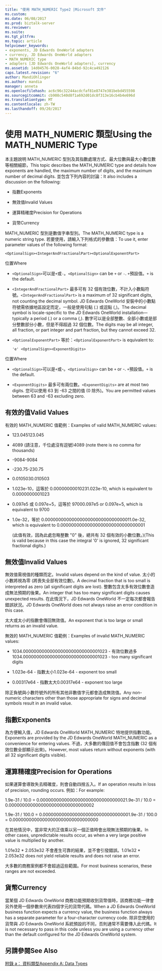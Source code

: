 ```yaml
---
title: "使用 MATH_NUMERIC Type2 |Microsoft 文件"
ms.custom: 
ms.date: 06/08/2017
ms.prod: biztalk-server
ms.reviewer: 
ms.suite: 
ms.tgt_pltfrm: 
ms.topic: article
helpviewer_keywords:
- exponents, JD Edwards OneWorld adapters
- currency, JD Edwards OneWorld adapters
- MATH_NUMERIC type
- adapters [JD Edwards OneWorld adapters], currency
ms.assetid: 14d04576-0028-4af4-84bd-92c4ca492126
caps.latest.revision: "6"
author: MandiOhlinger
ms.author: mandia
manager: anneta
ms.openlocfilehash: ac6c96c32244acdcfaf81e8747e381bebd455598
ms.sourcegitcommit: cb908c540d8f1a692d01dc8f313e16cb4b4e696d
ms.translationtype: MT
ms.contentlocale: zh-TW
ms.lasthandoff: 09/20/2017
---
```

# <a name="using-the-mathnumeric-type"></a><span data-ttu-id="4b41e-102">使用 MATH_NUMERIC 類型</span><span class="sxs-lookup"><span data-stu-id="4b41e-102">Using the MATH_NUMERIC Type</span></span>
<span data-ttu-id="4b41e-103">本主題說明 MATH_NUMERIC 型別及其指數處理方式、最大位數與最大小數位數等相關細節，</span><span class="sxs-lookup"><span data-stu-id="4b41e-103">This topic describes the MATH_NUMERIC type and details how exponents are handled, the maximum number of digits, and the maximum number of decimal digits.</span></span> <span data-ttu-id="4b41e-104">並包含下列內容的討論：</span><span class="sxs-lookup"><span data-stu-id="4b41e-104">It also includes a discussion on the following:</span></span>  
  
-   <span data-ttu-id="4b41e-105">指數</span><span class="sxs-lookup"><span data-stu-id="4b41e-105">Exponents</span></span>  
  
-   <span data-ttu-id="4b41e-106">無效值</span><span class="sxs-lookup"><span data-stu-id="4b41e-106">Invalid Values</span></span>  
  
-   <span data-ttu-id="4b41e-107">運算精確度</span><span class="sxs-lookup"><span data-stu-id="4b41e-107">Precision for Operations</span></span>  
  
-   <span data-ttu-id="4b41e-108">貨幣</span><span class="sxs-lookup"><span data-stu-id="4b41e-108">Currency</span></span>  
  
 <span data-ttu-id="4b41e-109">MATH_NUMERIC 型別是數值字串型別。</span><span class="sxs-lookup"><span data-stu-id="4b41e-109">The MATH_NUMERIC type is a numeric string type.</span></span> <span data-ttu-id="4b41e-110">若要使用，請輸入下列格式的參數值：</span><span class="sxs-lookup"><span data-stu-id="4b41e-110">To use it, enter parameter values of the following format:</span></span>  
  
```  
<OptionalSign><IntegerAndFractionalPart><OptionalExponentPart>  
```  
  
 <span data-ttu-id="4b41e-111">位置</span><span class="sxs-lookup"><span data-stu-id="4b41e-111">Where</span></span>  
  
-   <span data-ttu-id="4b41e-112">`<OptionalSign>`可以是`+`或`-`。</span><span class="sxs-lookup"><span data-stu-id="4b41e-112">`<OptionalSign>` can be `+` or `-`.</span></span> <span data-ttu-id="4b41e-113">`+`預設值。</span><span class="sxs-lookup"><span data-stu-id="4b41e-113">`+` is the default.</span></span>  
  
-   <span data-ttu-id="4b41e-114">`<IntegerAndFractionalPart>` 最多可有 32 個有效位數，不計入小數點符號。</span><span class="sxs-lookup"><span data-stu-id="4b41e-114">`<IntegerAndFractionalPart>` is a maximum of 32 significant digits, not counting the decimal symbol.</span></span> <span data-ttu-id="4b41e-115">JD Edwards OneWorld 安裝中的小數點符號需依據地區設定而定，一般是使用句點 (.) 或逗點 (,)。</span><span class="sxs-lookup"><span data-stu-id="4b41e-115">The decimal symbol is locale-specific to the JD Edwards OneWorld installation—typically a period (.) or a comma (,).</span></span> <span data-ttu-id="4b41e-116">數字可以是全部整數、全部小數或是部分整數部分小數，但是不得超過 32 個位數。</span><span class="sxs-lookup"><span data-stu-id="4b41e-116">The digits may be all integer, all fraction, or part integer and part fraction, but they cannot exceed 32.</span></span>  
  
-   <span data-ttu-id="4b41e-117">`<OptionalExponentPart>` 等於：</span><span class="sxs-lookup"><span data-stu-id="4b41e-117">`<OptionalExponentPart>` is equivalent to:</span></span>  
  
    ```  
    'e' <OptionalSign><ExponentDigits>  
    ```  
  
 <span data-ttu-id="4b41e-118">位置</span><span class="sxs-lookup"><span data-stu-id="4b41e-118">Where</span></span>  
  
-   <span data-ttu-id="4b41e-119">`<OptionalSign>`可以是`+`或-。</span><span class="sxs-lookup"><span data-stu-id="4b41e-119">`<OptionalSign>` can be `+` or -.</span></span> <span data-ttu-id="4b41e-120">`+`預設值。</span><span class="sxs-lookup"><span data-stu-id="4b41e-120">`+` is the default.</span></span>  
  
-   <span data-ttu-id="4b41e-121">`<ExponentDigits>` 最多可有兩位數。</span><span class="sxs-lookup"><span data-stu-id="4b41e-121">`<ExponentDigits>` are at most two digits.</span></span> <span data-ttu-id="4b41e-122">您可以使用 63 到 -63 之間的值 (0 除外)。</span><span class="sxs-lookup"><span data-stu-id="4b41e-122">You are permitted values between 63 and -63 excluding zero.</span></span>  
  
## <a name="valid-values"></a><span data-ttu-id="4b41e-123">有效的值</span><span class="sxs-lookup"><span data-stu-id="4b41e-123">Valid Values</span></span>  
 <span data-ttu-id="4b41e-124">有效的 MATH_NUMERIC 值範例：</span><span class="sxs-lookup"><span data-stu-id="4b41e-124">Examples of valid MATH_NUMERIC values:</span></span>  
  
-   <span data-ttu-id="4b41e-125">123.045</span><span class="sxs-lookup"><span data-stu-id="4b41e-125">123.045</span></span>  
  
-   <span data-ttu-id="4b41e-126">4089 (請注意，千位處沒有逗號)</span><span class="sxs-lookup"><span data-stu-id="4b41e-126">4089 (note there is no comma for thousands)</span></span>  
  
-   <span data-ttu-id="4b41e-127">-9084</span><span class="sxs-lookup"><span data-stu-id="4b41e-127">-9084</span></span>  
  
-   <span data-ttu-id="4b41e-128">-230.75</span><span class="sxs-lookup"><span data-stu-id="4b41e-128">-230.75</span></span>  
  
-   <span data-ttu-id="4b41e-129">0.010503</span><span class="sxs-lookup"><span data-stu-id="4b41e-129">0.010503</span></span>  
  
-   <span data-ttu-id="4b41e-130">1.023e-10，這等於 0.0000000001023</span><span class="sxs-lookup"><span data-stu-id="4b41e-130">1.023e-10, which is equivalent to 0.0000000001023</span></span>  
  
-   <span data-ttu-id="4b41e-131">0.097e5 或 0.097e+5，這等於 9700</span><span class="sxs-lookup"><span data-stu-id="4b41e-131">0.097e5 or 0.097e+5, which is equivalent to 9700</span></span>  
  
-   <span data-ttu-id="4b41e-132">1.0e-32，等於 0.00000000000000000000000000000001</span><span class="sxs-lookup"><span data-stu-id="4b41e-132">1.0e-32, which is equivalent to 0.00000000000000000000000000000001</span></span>  
  
     <span data-ttu-id="4b41e-133">(此值有效，因為此處忽略整數 "0" 後，總共有 32 個有效的小數位數。)</span><span class="sxs-lookup"><span data-stu-id="4b41e-133">(This is valid because in this case the integral '0' is ignored, 32 significant fractional digits.)</span></span>  
  
## <a name="invalid-values"></a><span data-ttu-id="4b41e-134">無效值</span><span class="sxs-lookup"><span data-stu-id="4b41e-134">Invalid Values</span></span>  
 <span data-ttu-id="4b41e-135">無效值需視值的種類而定。</span><span class="sxs-lookup"><span data-stu-id="4b41e-135">Invalid values depend on the kind of value.</span></span> <span data-ttu-id="4b41e-136">太小的小數將視為零 (將喪失全部有效位數)。</span><span class="sxs-lookup"><span data-stu-id="4b41e-136">A decimal fraction that is too small is interpreted as zero (all significant digits are lost).</span></span> <span data-ttu-id="4b41e-137">整數包含太多有效位數會造成無法預期的後果。</span><span class="sxs-lookup"><span data-stu-id="4b41e-137">An integer that has too many significant digits causes unexpected results.</span></span> <span data-ttu-id="4b41e-138">在此情況下，JD Edwards OneWorld 不一定每次都會報告錯誤狀況。</span><span class="sxs-lookup"><span data-stu-id="4b41e-138">JD Edwards OneWorld does not always raise an error condition in this case.</span></span>  
  
 <span data-ttu-id="4b41e-139">太大或太小的指數會傳回無效值。</span><span class="sxs-lookup"><span data-stu-id="4b41e-139">An exponent that is too large or small returns as an invalid value.</span></span>  
  
 <span data-ttu-id="4b41e-140">無效的 MATH_NUMERIC 值範例：</span><span class="sxs-lookup"><span data-stu-id="4b41e-140">Examples of invalid MATH_NUMERIC values:</span></span>  
  
-   <span data-ttu-id="4b41e-141">1034.00000000000000000000000000001023 - 有效位數過多</span><span class="sxs-lookup"><span data-stu-id="4b41e-141">1034.00000000000000000000000000001023 - too many significant digits</span></span>  
  
-   <span data-ttu-id="4b41e-142">1.023e-64 - 指數太小</span><span class="sxs-lookup"><span data-stu-id="4b41e-142">1.023e-64 - exponent too small</span></span>  
  
-   <span data-ttu-id="4b41e-143">0.00317e64 - 指數太大</span><span class="sxs-lookup"><span data-stu-id="4b41e-143">0.00317e64 - exponent too large</span></span>  
  
 <span data-ttu-id="4b41e-144">除正負號與小數符號外的所有其他非數值字元都會造成無效值。</span><span class="sxs-lookup"><span data-stu-id="4b41e-144">Any non-numeric characters other than those appropriate for signs and decimal symbols result in an invalid value.</span></span>  
  
## <a name="exponents"></a><span data-ttu-id="4b41e-145">指數</span><span class="sxs-lookup"><span data-stu-id="4b41e-145">Exponents</span></span>  
 <span data-ttu-id="4b41e-146">為方便輸入值，JD Edwards OneWorld MATH_NUMERIC 特地提供指數功能。</span><span class="sxs-lookup"><span data-stu-id="4b41e-146">Exponents are provided by the JD Edwards OneWorld MATH_NUMERIC as a convenience for entering values.</span></span> <span data-ttu-id="4b41e-147">不過，大多數的傳回值不會包含指數 (32 個有效位數全部顯示出來)。</span><span class="sxs-lookup"><span data-stu-id="4b41e-147">However, most values return without exponents (with all 32 significant digits visible).</span></span>  
  
## <a name="precision-for-operations"></a><span data-ttu-id="4b41e-148">運算精確度</span><span class="sxs-lookup"><span data-stu-id="4b41e-148">Precision for Operations</span></span>  
 <span data-ttu-id="4b41e-149">如果運算會導致失去精確度，則會自動四捨五入。</span><span class="sxs-lookup"><span data-stu-id="4b41e-149">If an operation results in loss of precision, rounding occurs.</span></span> <span data-ttu-id="4b41e-150">例如：</span><span class="sxs-lookup"><span data-stu-id="4b41e-150">For example:</span></span>  
  
 <span data-ttu-id="4b41e-151">1.9e-31 / 10.0 = 0.00000000000000000000000000000002</span><span class="sxs-lookup"><span data-stu-id="4b41e-151">1.9e-31 / 10.0 = 0.00000000000000000000000000000002</span></span>  
  
 <span data-ttu-id="4b41e-152">1.9e-31 / 100.0 = 0.00000000000000000000000000000000</span><span class="sxs-lookup"><span data-stu-id="4b41e-152">1.9e-31 / 100.0 = 0.00000000000000000000000000000000</span></span>  
  
 <span data-ttu-id="4b41e-153">在其他情況中，當非常大的正值乘以另一個正值時會出現無法預期的後果。</span><span class="sxs-lookup"><span data-stu-id="4b41e-153">In other cases, unpredictable results occur, as when a very large positive value is multiplied by another.</span></span>  
  
 <span data-ttu-id="4b41e-154">1.01e32 * 2.053e32 不會產生可靠的結果，並不會引發錯誤。</span><span class="sxs-lookup"><span data-stu-id="4b41e-154">1.01e32 * 2.053e32 does not yield reliable results and does not raise an error.</span></span>  
  
 <span data-ttu-id="4b41e-155">大多數的商務案例都不會超過這些範圍。</span><span class="sxs-lookup"><span data-stu-id="4b41e-155">For most business scenarios, these ranges are not exceeded.</span></span>  
  
## <a name="currency"></a><span data-ttu-id="4b41e-156">貨幣</span><span class="sxs-lookup"><span data-stu-id="4b41e-156">Currency</span></span>  
 <span data-ttu-id="4b41e-157">當某個 JD Edwards OneWorld 商務功能預期收到貨幣值時，該商務功能一律會另外使用一個參數來代表四個字元的貨幣代碼。</span><span class="sxs-lookup"><span data-stu-id="4b41e-157">When a JD Edwards OneWorld business function expects a currency value, the business function always has a separate parameter for a four-character currency code.</span></span> <span data-ttu-id="4b41e-158">除非您使用的貨幣與 JD Edwards OneWorld 系統預設的不同，否則通常不需要傳入此代碼。</span><span class="sxs-lookup"><span data-stu-id="4b41e-158">It is not necessary to pass in this code unless you are using a currency other than the default configured for the JD Edwards OneWorld system.</span></span>  
  
## <a name="see-also"></a><span data-ttu-id="4b41e-159">另請參閱</span><span class="sxs-lookup"><span data-stu-id="4b41e-159">See Also</span></span>  
 [<span data-ttu-id="4b41e-160">附錄 a： 資料類型</span><span class="sxs-lookup"><span data-stu-id="4b41e-160">Appendix A: Data Types</span></span>](../core/appendix-a-data-types.md)